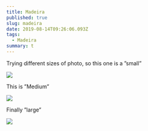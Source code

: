 ```yaml
---
title: Madeira
published: true
slug: madeira
date: 2019-08-14T09:26:06.093Z
tags:
  - Madeira
summary: t
---
```

Trying different sizes of photo, so this one is a ”small”

![](/images/uploads/8159e801-b146-448f-ad39-ae149368ede4.jpeg)

This is ”Medium”

![](/images/uploads/fba4b2b2-60e7-49b7-aeb9-c194187cab90.jpeg)

Finally ”large”

![](/images/uploads/621acdcd-7c13-4e0c-a57e-893c2dcfac63.jpeg)
